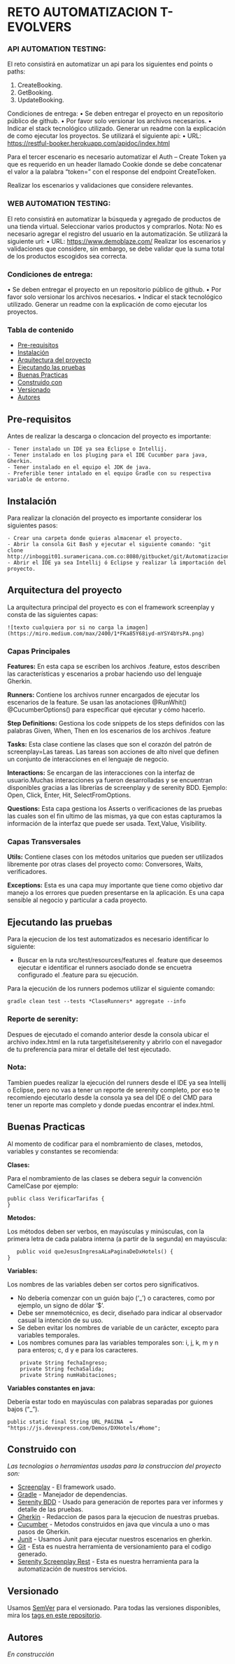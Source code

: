 # RETO AUTOMATIZACION T-EVOLVERS

### API AUTOMATION TESTING:
El reto consistirá en automatizar un api para los siguientes end points o paths:
1. CreateBooking.
2. GetBooking.
3. UpdateBooking.

Condiciones de entrega:
• Se deben entregar el proyecto en un repositorio público de github.
• Por favor solo versionar los archivos necesarios.
• Indicar el stack tecnológico utilizado. Generar un readme con la explicación de como ejecutar
los proyectos.
Se utilizará el siguiente api:
• URL: https://restful-booker.herokuapp.com/apidoc/index.html

Para el tercer escenario es necesario automatizar el Auth – Create Token ya que es requerido en
un header llamado Cookie donde se debe concatenar el valor a la palabra “token=” con el
response del endpoint CreateToken.

Realizar los escenarios y validaciones que considere relevantes.

### WEB AUTOMATION TESTING:
El reto consistirá en automatizar la búsqueda y agregado de productos de una tienda virtual.
Seleccionar varios productos y comprarlos. Nota: No es necesario agregar el registro del
usuario en la automatización.
Se utilizará la siguiente url:
• URL: https://www.demoblaze.com/
Realizar los escenarios y validaciones que considere, sin embargo, se debe validar que la
suma total de los productos escogidos sea correcta.

### Condiciones de entrega:
• Se deben entregar el proyecto en un repositorio público de github.
• Por favor solo versionar los archivos necesarios.
• Indicar el stack tecnológico utilizado. Generar un readme con la explicación de como ejecutar
los proyectos.

### Tabla de contenido

* [Pre-requisitos](#pre-requisitos)
* [Instalación](#instalación)
* [Arquitectura del proyecto](#arquitectura-del-proyecto)
* [Ejecutando las pruebas](#ejecutando-las-pruebas)
* [Buenas Practicas](#buenas-practicas)
* [Construido con️](#construido-con)
* [Versionado](#versionado)
* [Autores](#autores)


## Pre-requisitos

Antes de realizar la descarga o cloncacion del proyecto es importante:

```
- Tener instalado un IDE ya sea Eclipse o Intellij.
- Tener instalado en los pluging para el IDE Cucumber para java, Gherkin.
- Tener instalado en el equipo el JDK de java.
- Preferible tener intalado en el equipo Gradle con su respectiva variable de entorno.
```

## Instalación

Para realizar la clonación del proyecto es importante considerar los siguientes pasos:

```
- Crear una carpeta donde quieras almacenar el proyecto.
- Abrir la consola Git Bash y ejecutar el siguiente comando: "git clone http://inboggit01.suramericana.com.co:8080/gitbucket/git/AutomatizacionDeProcesos/PruebasFuncionalesVidaGrupo.git"
- Abrir el IDE ya sea Intellij ó Eclipse y realizar la importación del proyecto.
```
## Arquitectura del proyecto

La arquitectura principal del proyecto es con el framework screenplay y consta de las siguientes capas:

`![texto cualquiera por si no carga la imagen](https://miro.medium.com/max/2400/1*FKa85Y68iyd-mYSY4bYsPA.png)`

### Capas Principales

**Features:** En esta capa se escriben los archivos .feature, estos describen las características y escenarios a probar haciendo uso del lenguaje Gherkin.

**Runners:** Contiene los archivos runner encargados de ejecutar los escenarios de la feature. Se usan las anotaciones @RunWhit() @CucumberOptions() para especificar qué ejecutar y cómo hacerlo.

**Step Definitions:** Gestiona los code snippets de los steps definidos con las palabras Given, When, Then en los escenarios de los archivos .feature

**Tasks:** Esta clase contiene las clases que son el corazón del patrón de screenplay=Las tareas. Las tareas son acciones de alto nivel que definen un conjunto de interacciones en el lenguaje de negocio.

**Interactions:** Se encargan de las interacciones con la interfaz de usuario.Muchas interacciones ya fueron desarrolladas y se encuentran disponibles gracias a las librerías de screenplay y de serenity BDD. Ejemplo: Open, Click, Enter, Hit, SelectFromOptions.

**Questions:** Esta capa gestiona los Asserts o verificaciones de las pruebas las cuales son el fin ultimo de las mismas, ya que con estas capturamos la información de la interfaz que puede ser usada. Text,Value, Visibility.


### Capas Transversales

**Utils:** Contiene clases con los métodos unitarios que pueden ser utilizados libremente por otras clases del proyecto como: Conversores, Waits, verificadores.

**Exceptions:** Esta es una capa muy importante que tiene como objetivo dar manejo a los errores que pueden presentarse en la aplicación. Es una capa sensible al negocio y particular a cada proyecto.

## Ejecutando las pruebas

Para la ejecucion de los test automatizados es necesario identificar lo siguiente:

- Buscar en la ruta src/test/resources/features el .feature que deseemos ejecutar e identificar el runners asociado donde se encuetra configurado el .feature para su ejecución.

Para la ejecución de los runners podemos utilizar el siguiente comando:

```
gradle clean test --tests *ClaseRunners* aggregate --info
```

### Reporte de serenity:

Despues de ejecutado el comando anterior desde la consola ubicar el archivo index.html en la ruta target\site\serenity y abrirlo con el navegador de tu preferencia para mirar el detalle del test ejecutado.

### **Nota:**

Tambien puedes realizar la ejecución del runners desde el IDE ya sea Intellij o Eclipse, pero no vas a tener un reporte de serenity completo, por eso te recomiendo ejecutarlo desde la consola ya sea del IDE o del CMD para tener un reporte mas completo y donde puedas encontrar el index.html.

## Buenas Practicas

Al momento de codificar para el nombramiento de clases, metodos, variables y constantes se recomienda:

**Clases:**

Para el nombramiento de las clases se debera seguir la convención CamelCase por ejemplo:

```
public class VerificarTarifas {
}
```

**Metodos:**

Los métodos deben ser verbos, en mayúsculas y minúsculas, con la primera letra de cada palabra interna (a partir de la segunda) en mayúscula:

```
   public void queJesusIngresaALaPaginaDeDxHotels() {
}
```
**Variables:**

Los nombres de las variables deben ser cortos pero significativos.

- No debería comenzar con un guión bajo (‘_’) o caracteres, como por ejemplo, un signo de dólar ‘$’.
- Debe ser mnemotécnico, es decir, diseñado para indicar al observador casual la intención de su uso.
- Se deben evitar los nombres de variable de un carácter, excepto para variables temporales.
- Los nombres comunes para las variables temporales son: i, j, k, m y n para enteros; c, d y e para los caracteres.

```
    private String fechaIngreso;
    private String fechaSalida;
    private String numHabitaciones;
```
**Variables constantes en java:**

Debería estar todo en mayúsculas con palabras separadas por guiones bajos (“_”).

```
public static final String URL_PAGINA  = "https://js.devexpress.com/Demos/DXHotels/#home";
```

## Construido con

_Las tecnologias o herramientas usadas para la construccion del proyecto son:_

* [Screenplay](https://serenity-bdd.github.io/docs/screenplay/screenplay_webdriver) - El framework usado.
* [Gradle](https://docs.gradle.org/current/userguide/userguide.html) - Manejador de dependencias.
* [Serenity BDD](https://serenity-bdd.github.io/docs/reporting/the_serenity_reports) - Usado para generación de reportes para ver informes y detalle de las pruebas.
* [Gherkin](https://cucumber.io/docs/gherkin/reference/) - Redaccion de pasos para la ejecucion de nuestras pruebas.
* [Cucumber](https://cucumber.io/docs/installation/java/) - Metodos construidos en java que vincula a uno o mas pasos de Gherkin.
* [Junit](https://cucumber.io/docs/cucumber/api/#running-cucumber) - Usamos Junit para ejecutar nuestros escenarios en gherkin.
* [Git](https://git-scm.com/docs/gittutorial) - Esta es nuestra herramienta de versionamiento para el codigo generado.
* [Serenity Screenplay Rest](https://serenity-bdd.github.io/docs/screenplay/screenplay_rest) - Esta es nuestra herramienta para la automatización de nuestros servicios.

## Versionado

Usamos [SemVer](http://semver.org/) para el versionado. Para todas las versiones disponibles, mira los [tags en este repositorio](https://github.com/tu/proyecto/tags).

## Autores

_En construcción_
